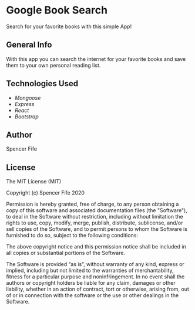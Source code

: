 # Google Book Search

Search for your favorite books with this simple App!

## General Info

With this app you can search the internet for your favorite books and save them to your own personal reading list.

## Technologies Used

- _Mongoose_
- _Express_
- _React_
- _Bootstrap_

## Author

Spencer Fife

## License

The MIT License (MIT)

Copyright (c) Spencer Fife 2020

Permission is hereby granted, free of charge, to any person obtaining a copy of this software and associated documentation files (the "Software"), to deal in the Software without restriction, including without limitation the rights to use, copy, modify, merge, publish, distribute, sublicense, and/or sell copies of the Software, and to permit persons to whom the Software is furnished to do so, subject to the following conditions:

The above copyright notice and this permission notice shall be included in all copies or substantial portions of the Software.

The Software is provided “as is”, without warranty of any kind, express or implied, including but not limited to the warranties of merchantability, fitness for a particular purpose and noninfringement. In no event shall the authors or copyright holders be liable for any claim, damages or other liability, whether in an action of contract, tort or otherwise, arising from, out of or in connection with the software or the use or other dealings in the Software.
